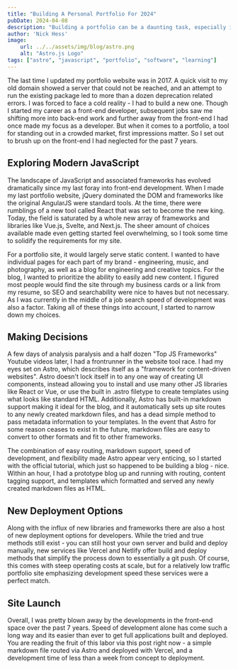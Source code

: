 ```yaml
---
title: "Building A Personal Portfolio For 2024"
pubDate: 2024-04-08
description: "Building a portfolio can be a daunting task, especially if you have been out of the front-end game for a while"
author: 'Nick Hess'
image:
    url: ../../assets/img/blog/astro.png
    alt: "Astro.js Logo"
tags: ["astro", "javascript", "portfolio", "software", "learning"]
---
```

The last time I updated my portfolio website was in 2017. A quick visit to my old domain showed a server that could not be reached, and an attempt to run the existing package led to more than a dozen deprecation related errors. I was forced to face a cold reality - I had to build a new one. Though I started my career as a front-end developer, subsequent jobs saw me shifting more into back-end work and further away from the front-end I had once made my focus as a developer. But when it comes to a portfolio, a tool for standing out in a crowded market, first impressions matter. So I set out to brush up on the front-end I had neglected for the past 7 years. 

## Exploring Modern JavaScript

The landscape of JavaScript and associated frameworks has evolved dramatically since my last foray into front-end development. When I made my last portfolio website, jQuery dominated the DOM and frameworks like the original AngularJS were standard tools. At the time, there were rumblings of a new tool called React that was set to become the new king. Today, the field is saturated by a whole new array of frameworks and libraries like Vue.js, Svelte, and Next.js. The sheer amount of choices available made even getting started feel overwhelming, so I took some time to solidify the requirements for my site. 

For a portfolio site, it would largely serve static content. I wanted to have individual pages for each part of my brand - engineering, music, and photography, as well as a blog for engineering and creative topics. For the blog, I wanted to prioritize the ability to easily add new content. I figured most people would find the site through my business cards or a link from my resume, so SEO and searchability were nice to haves but not necessary. As I was currently in the middle of a job search speed of development was also a factor. Taking all of these things into account, I started to narrow down my choices.

## Making Decisions

A few days of analysis paralysis and a half dozen "Top JS Frameworks" Youtube videos later, I had a frontrunner in the website tool race. I had my eyes set on Astro, which describes itself as a "framework for content-driven websites". Astro doesn't lock itself in to any one way of creating UI components, instead allowing you to install and use many other JS libraries like React or Vue, or use the built in .astro filetype to create templates using what looks like standard HTML. Additionally, Astro has built-in markdown support making it ideal for the blog, and it automatically sets up site routes to any newly created markdown files, and has a dead simple method to pass metadata information to your templates. In the event that Astro for some reason ceases to exist in the future, markdown files are easy to convert to other formats and fit to other frameworks.

The combination of easy routing, markdown support, speed of development, and flexibility made Astro appear very enticing, so I started with the official tutorial, which just so happened to be building a blog - nice. Within an hour, I had a prototype blog up and running with routing, content tagging support, and templates which formatted and served any newly created markdown files as HTML.

## New Deployment Options

Along with the influx of new libraries and frameworks there are also a host of new deployment options for developers. While the tried and true methods still exist - you can still host your own server and build and deploy manually, new services like Vercel and Netlify offer build and deploy methods that simplify the process down to essentially a git push. Of course, this comes with steep operating costs at scale, but for a relatively low traffic portfolio site emphasizing development speed these services were a perfect match. 

## Site Launch

Overall, I was pretty blown away by the developments in the front-end space over the past 7 years. Speed of development alone has come such a long way and its easier than ever to get full applications built and deployed. You are reading the fruit of this labor via this post right now - a simple markdown file routed via Astro and deployed with Vercel, and a development time of less than a week from concept to deployment.